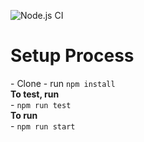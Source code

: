 ![Node.js CI](https://github.com/mercerccw/claytonmercer-projects/workflows/Node.js%20CI/badge.svg?branch=master)
<h1>Setup Process</h1>
- Clone
- run <code>npm install</code><br/>
<strong>To test, run</strong><br/>
- <code>npm run test</code><br/>
<strong>To run</strong><br/>
- <code>npm run start</code><br/>
